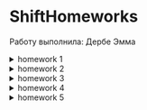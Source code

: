# ShiftHomeworks
Работу выполнила: Дербе Эмма

<details>
  <summary>homework 1</summary>
  
  ## Домашнее задание № 1 ✅

  ### Техническое задание:
  Тема занятия: Вводная лекция: инструменты Xcode, git. Основы Swift.
  1. Создать консольное приложение для учета автомобилей с возможностью взаимодействовать с пользователем.
  2. Основные функции:
     * добавление нового автомобиля;
     * вывод списка добавленных автомобилей;
     * вывод списка автомобилей с использованием фильтра по типу кузова автомобиля.
  3. Информация об автомобиле должна быть представлена в структуре, есть как обязательные, так и опциональные значения.
  4. Осуществить отображение информации необходимо в обязательном формате `<Поле>: <Значение>`.
  5. Опциональные типы данных вывывести следующим образом:
     * год выпуска – отображать «-»
     * гос. номер – пропускать это поле (оно не должно отображаться)
</details>

<details>
  <summary>homework 2</summary>
  
  ## Домашнее задание № 2 ✅

  ### Техническое задание:
  Тема занятия: Знакомство с ARC. Замыкания, протоколы, модификаторы доступа. Многопоточность.
  1. Создать консольное приложение, в котором будет реализован потокобезопасный массив. Должно быть обеспечено корректное изменение/получение хранимых данных.
  2. Основные функции:
     * добавление нового элемента;
     * удаление элемента с указанным индексом;
     * возвращение элемента с указанным индексом;
     * метод проверки наличия элемента в коллекции (возвращает true при наличии элемента в коллекции).
  3. Свойства `isEmpty` и `count` обязательны.
  4. Реализуемый класс массива должен наследовать методы и свойства через протокол.
  5. Для демонстрации результата необходимо:
     * создать `concurrent queue` с двумя асинхронными задачами по добавлению элементов в массив;
     * провести проверку всех методов и свойств.
</details>

<details>
  <summary>homework 3</summary>
  
  ## Домашнее задание № 3 ✅

  ### Техническое задание:
  Тема занятия: Основы UI. Autolayout/Сonstraints.
  1. Создать приложение-визитку, которое имеет 3 экрана и UITabBarController. 
  2. Первый экран:
     * Фото/аватарка;
     * Информация о себе (ФИО, возраст, образование, город проживания, родной город и т.д.).
  3. Второй экран:
     * навыки разработчика (как давно занимаетесь программированием, какие языки изучали, чего ждете от обучения).
  4. Третий экран:
     * Ваши увлечения/хобби помимо разработки.
  5. Дополнительные условия:
     * один экран должен быть сверстан через сториборд, остальные кодом (SnapKit или нативная верстка);
     * на каждом из экранов должно быть минимум 3 элемента (View) из пройденных;
     * данные нужно выделять в отдельные сущности (модели), разбивать необходимое на подфункции.
</details>

<details>
  <summary>homework 4</summary>
  
  ## Домашнее задание № 4 ✅

  ### Техническое задание:
  Тема занятия: Tables and Collections. AppLifeCycle.
  1. Создать приложение на основе UICollectionView, состоящее из 3 экранов. 
  2. Первый экран:
     * вывод данных с помощью UICollectionView;
     * ячейка должна содержать как минимум картинку и label;
     * при нажатии на ячейку осуществляется переход на второй экран (с помощью UINavigationController); 
  3. Второй экран:
     * показывается детальная информация ячейки;
     * есть возможность открыть третий экран (модально)
  4. Дополнительные условия:
     * источник данных не принципиален, но коллекция должна содержать минимум 10 айтемов;
     * приложение поддерживает портретную и альбомную ориентации.
</details> 
<details>
  <summary>homework 5</summary>
  
  ## Домашнее задание № 5 

  ### Техническое задание:
  Тема занятия: Введение в Архитектуры (MVC, MVP, MVVM). CLEAN архитектуры.
  1. Взять прерыдущее д/з, с дальнейшими модификациями:  
  2. Первый экран - написать по архитектуре MVC
  3. Второй экран - написать по архитектуре MVP
     * View должна быть пассивной
  4. Третий экран - написать по архитеутуре MVVM
     * добавить обновление данных модели через рандомный промежуток времени 
</details>

